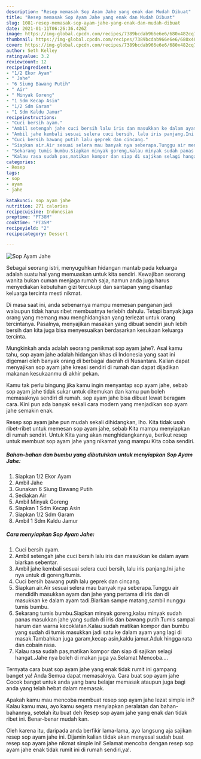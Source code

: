 ```yaml
---
description: "Resep memasak Sop Ayam Jahe yang enak dan Mudah Dibuat"
title: "Resep memasak Sop Ayam Jahe yang enak dan Mudah Dibuat"
slug: 1081-resep-memasak-sop-ayam-jahe-yang-enak-dan-mudah-dibuat
date: 2021-01-11T06:26:36.426Z
image: https://img-global.cpcdn.com/recipes/7389bcdab966e6e6/680x482cq70/sop-ayam-jahe-foto-resep-utama.jpg
thumbnail: https://img-global.cpcdn.com/recipes/7389bcdab966e6e6/680x482cq70/sop-ayam-jahe-foto-resep-utama.jpg
cover: https://img-global.cpcdn.com/recipes/7389bcdab966e6e6/680x482cq70/sop-ayam-jahe-foto-resep-utama.jpg
author: Seth Kelley
ratingvalue: 3.2
reviewcount: 12
recipeingredient:
- "1/2 Ekor Ayam"
- " Jahe"
- "6 Siung Bawang Putih"
- " Air"
- " Minyak Goreng"
- "1 Sdm Kecap Asin"
- "1/2 Sdm Garam"
- "1 Sdm Kaldu Jamur"
recipeinstructions:
- "Cuci bersih ayam."
- "Ambil setengah jahe cuci bersih lalu iris dan masukkan ke dalam ayam biarkan sebentar."
- "Ambil jahe kembali sesuai selera cuci bersih, lalu iris panjang.Ini jahe nya untuk di goreng/tumis."
- "Cuci bersih bawang putih lalu geprek dan cincang."
- "Siapkan air.Air sesuai selera mau banyak nya seberapa.Tunggu air mendidih masukkan ayam dan jahe yang pertama di iris dan di masukkan ke dalam ayam tadi.Biarkan sampe matang,sambil nunggu tumis bumbu."
- "Sekarang tumis bumbu.Siapkan minyak goreng,kalau minyak sudah panas masukkan jahe yang sudah di iris dan bawang putih.Tumis sampai harum dan warna kecoklatan.Kalau sudah matikan kompor dan bumbu yang sudah di tumis masukkan jadi satu ke dalam ayam yang lagi di masak.Tambahkan juga garam,kecap asin,kaldu jamur.Aduk hingga rata dan cobain rasa."
- "Kalau rasa sudah pas,matikan kompor dan siap di sajikan selagi hangat..Jahe nya boleh di makan juga ya.Selamat Mencoba...."
categories:
- Resep
tags:
- sop
- ayam
- jahe

katakunci: sop ayam jahe 
nutrition: 271 calories
recipecuisine: Indonesian
preptime: "PT38M"
cooktime: "PT35M"
recipeyield: "2"
recipecategory: Dessert

---
```



![Sop Ayam Jahe](https://img-global.cpcdn.com/recipes/7389bcdab966e6e6/680x482cq70/sop-ayam-jahe-foto-resep-utama.jpg)

Sebagai seorang istri, menyuguhkan hidangan mantab pada keluarga adalah suatu hal yang memuaskan untuk kita sendiri. Kewajiban seorang  wanita bukan cuman menjaga rumah saja, namun anda juga harus menyediakan kebutuhan gizi tercukupi dan santapan yang disantap keluarga tercinta mesti nikmat.

Di masa  saat ini, anda sebenarnya mampu memesan panganan jadi walaupun tidak harus ribet membuatnya terlebih dahulu. Tetapi banyak juga orang yang memang mau menghidangkan yang terlezat untuk orang tercintanya. Pasalnya, menyajikan masakan yang dibuat sendiri jauh lebih bersih dan kita juga bisa menyesuaikan berdasarkan kesukaan keluarga tercinta. 



Mungkinkah anda adalah seorang penikmat sop ayam jahe?. Asal kamu tahu, sop ayam jahe adalah hidangan khas di Indonesia yang saat ini digemari oleh banyak orang di berbagai daerah di Nusantara. Kalian dapat menyajikan sop ayam jahe kreasi sendiri di rumah dan dapat dijadikan makanan kesukaanmu di akhir pekan.

Kamu tak perlu bingung jika kamu ingin menyantap sop ayam jahe, sebab sop ayam jahe tidak sukar untuk ditemukan dan kamu pun boleh memasaknya sendiri di rumah. sop ayam jahe bisa dibuat lewat beragam cara. Kini pun ada banyak sekali cara modern yang menjadikan sop ayam jahe semakin enak.

Resep sop ayam jahe pun mudah sekali dihidangkan, lho. Kita tidak usah ribet-ribet untuk memesan sop ayam jahe, sebab Kita mampu menyiapkan di rumah sendiri. Untuk Kita yang akan menghidangkannya, berikut resep untuk membuat sop ayam jahe yang nikamat yang mampu Kita coba sendiri.

<!--inarticleads1-->

##### Bahan-bahan dan bumbu yang dibutuhkan untuk menyiapkan Sop Ayam Jahe:

1. Siapkan 1/2 Ekor Ayam
1. Ambil  Jahe
1. Gunakan 6 Siung Bawang Putih
1. Sediakan  Air
1. Ambil  Minyak Goreng
1. Siapkan 1 Sdm Kecap Asin
1. Siapkan 1/2 Sdm Garam
1. Ambil 1 Sdm Kaldu Jamur




<!--inarticleads2-->

##### Cara menyiapkan Sop Ayam Jahe:

1. Cuci bersih ayam.
1. Ambil setengah jahe cuci bersih lalu iris dan masukkan ke dalam ayam biarkan sebentar.
1. Ambil jahe kembali sesuai selera cuci bersih, lalu iris panjang.Ini jahe nya untuk di goreng/tumis.
1. Cuci bersih bawang putih lalu geprek dan cincang.
1. Siapkan air.Air sesuai selera mau banyak nya seberapa.Tunggu air mendidih masukkan ayam dan jahe yang pertama di iris dan di masukkan ke dalam ayam tadi.Biarkan sampe matang,sambil nunggu tumis bumbu.
1. Sekarang tumis bumbu.Siapkan minyak goreng,kalau minyak sudah panas masukkan jahe yang sudah di iris dan bawang putih.Tumis sampai harum dan warna kecoklatan.Kalau sudah matikan kompor dan bumbu yang sudah di tumis masukkan jadi satu ke dalam ayam yang lagi di masak.Tambahkan juga garam,kecap asin,kaldu jamur.Aduk hingga rata dan cobain rasa.
1. Kalau rasa sudah pas,matikan kompor dan siap di sajikan selagi hangat..Jahe nya boleh di makan juga ya.Selamat Mencoba....




Ternyata cara buat sop ayam jahe yang enak tidak rumit ini gampang banget ya! Anda Semua dapat memasaknya. Cara buat sop ayam jahe Cocok banget untuk anda yang baru belajar memasak ataupun juga bagi anda yang telah hebat dalam memasak.

Apakah kamu mau mencoba membuat resep sop ayam jahe lezat simple ini? Kalau kamu mau, ayo kamu segera menyiapkan peralatan dan bahan-bahannya, setelah itu buat deh Resep sop ayam jahe yang enak dan tidak ribet ini. Benar-benar mudah kan. 

Oleh karena itu, daripada anda berfikir lama-lama, ayo langsung aja sajikan resep sop ayam jahe ini. Dijamin kalian tiidak akan menyesal sudah buat resep sop ayam jahe nikmat simple ini! Selamat mencoba dengan resep sop ayam jahe enak tidak rumit ini di rumah sendiri,ya!.

